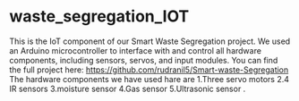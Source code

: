 # waste_segregation_IOT
This is the IoT component of our Smart Waste Segregation project.
We used an Arduino microcontroller to interface with and control all hardware components, including sensors, servos, and input modules. 
You can find the full project here: https://github.com/rudranil5/Smart-waste-Segregation
The hardware components we have used hare are 
1.Three servo motors 
2.4 IR sensors
3.moisture sensor
4.Gas sensor
5.Ultrasonic sensor .


